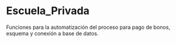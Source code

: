 # Escuela_Privada
Funciones para la automatización del proceso para pago de bonos, esquema y conexión a base de datos.
